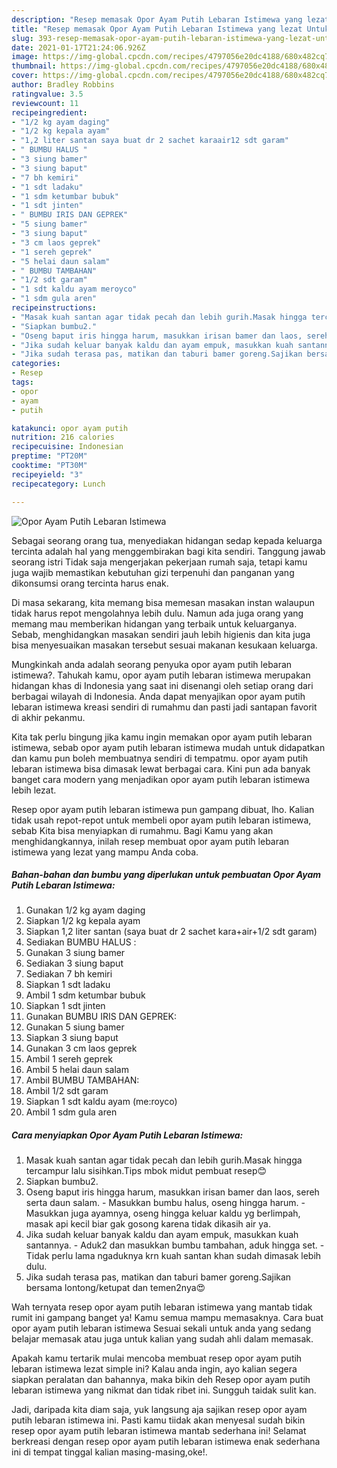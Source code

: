 ```yaml
---
description: "Resep memasak Opor Ayam Putih Lebaran Istimewa yang lezat Untuk Jualan"
title: "Resep memasak Opor Ayam Putih Lebaran Istimewa yang lezat Untuk Jualan"
slug: 393-resep-memasak-opor-ayam-putih-lebaran-istimewa-yang-lezat-untuk-jualan
date: 2021-01-17T21:24:06.926Z
image: https://img-global.cpcdn.com/recipes/4797056e20dc4188/680x482cq70/opor-ayam-putih-lebaran-istimewa-foto-resep-utama.jpg
thumbnail: https://img-global.cpcdn.com/recipes/4797056e20dc4188/680x482cq70/opor-ayam-putih-lebaran-istimewa-foto-resep-utama.jpg
cover: https://img-global.cpcdn.com/recipes/4797056e20dc4188/680x482cq70/opor-ayam-putih-lebaran-istimewa-foto-resep-utama.jpg
author: Bradley Robbins
ratingvalue: 3.5
reviewcount: 11
recipeingredient:
- "1/2 kg ayam daging"
- "1/2 kg kepala ayam"
- "1,2 liter santan saya buat dr 2 sachet karaair12 sdt garam"
- " BUMBU HALUS "
- "3 siung bamer"
- "3 siung baput"
- "7 bh kemiri"
- "1 sdt ladaku"
- "1 sdm ketumbar bubuk"
- "1 sdt jinten"
- " BUMBU IRIS DAN GEPREK"
- "5 siung bamer"
- "3 siung baput"
- "3 cm laos geprek"
- "1 sereh geprek"
- "5 helai daun salam"
- " BUMBU TAMBAHAN"
- "1/2 sdt garam"
- "1 sdt kaldu ayam meroyco"
- "1 sdm gula aren"
recipeinstructions:
- "Masak kuah santan agar tidak pecah dan lebih gurih.Masak hingga tercampur lalu sisihkan.Tips mbok midut pembuat resep😊"
- "Siapkan bumbu2."
- "Oseng baput iris hingga harum, masukkan irisan bamer dan laos, sereh serta daun salam.  Masukkan bumbu halus, oseng hingga harum. Masukkan juga ayamnya, oseng hingga keluar kaldu yg berlimpah, masak api kecil biar gak gosong karena tidak dikasih air ya."
- "Jika sudah keluar banyak kaldu dan ayam empuk, masukkan kuah santannya.  Aduk2 dan masukkan bumbu tambahan, aduk hingga set. Tidak perlu lama ngaduknya krn kuah santan khan sudah dimasak lebih dulu."
- "Jika sudah terasa pas, matikan dan taburi bamer goreng.Sajikan bersama lontong/ketupat dan temen2nya😍"
categories:
- Resep
tags:
- opor
- ayam
- putih

katakunci: opor ayam putih 
nutrition: 216 calories
recipecuisine: Indonesian
preptime: "PT20M"
cooktime: "PT30M"
recipeyield: "3"
recipecategory: Lunch

---
```



![Opor Ayam Putih Lebaran Istimewa](https://img-global.cpcdn.com/recipes/4797056e20dc4188/680x482cq70/opor-ayam-putih-lebaran-istimewa-foto-resep-utama.jpg)

Sebagai seorang orang tua, menyediakan hidangan sedap kepada keluarga tercinta adalah hal yang menggembirakan bagi kita sendiri. Tanggung jawab seorang istri Tidak saja mengerjakan pekerjaan rumah saja, tetapi kamu juga wajib memastikan kebutuhan gizi terpenuhi dan panganan yang dikonsumsi orang tercinta harus enak.

Di masa  sekarang, kita memang bisa memesan masakan instan walaupun tidak harus repot mengolahnya lebih dulu. Namun ada juga orang yang memang mau memberikan hidangan yang terbaik untuk keluarganya. Sebab, menghidangkan masakan sendiri jauh lebih higienis dan kita juga bisa menyesuaikan masakan tersebut sesuai makanan kesukaan keluarga. 



Mungkinkah anda adalah seorang penyuka opor ayam putih lebaran istimewa?. Tahukah kamu, opor ayam putih lebaran istimewa merupakan hidangan khas di Indonesia yang saat ini disenangi oleh setiap orang dari berbagai wilayah di Indonesia. Anda dapat menyajikan opor ayam putih lebaran istimewa kreasi sendiri di rumahmu dan pasti jadi santapan favorit di akhir pekanmu.

Kita tak perlu bingung jika kamu ingin memakan opor ayam putih lebaran istimewa, sebab opor ayam putih lebaran istimewa mudah untuk didapatkan dan kamu pun boleh membuatnya sendiri di tempatmu. opor ayam putih lebaran istimewa bisa dimasak lewat berbagai cara. Kini pun ada banyak banget cara modern yang menjadikan opor ayam putih lebaran istimewa lebih lezat.

Resep opor ayam putih lebaran istimewa pun gampang dibuat, lho. Kalian tidak usah repot-repot untuk membeli opor ayam putih lebaran istimewa, sebab Kita bisa menyiapkan di rumahmu. Bagi Kamu yang akan menghidangkannya, inilah resep membuat opor ayam putih lebaran istimewa yang lezat yang mampu Anda coba.

<!--inarticleads1-->

##### Bahan-bahan dan bumbu yang diperlukan untuk pembuatan Opor Ayam Putih Lebaran Istimewa:

1. Gunakan 1/2 kg ayam daging
1. Siapkan 1/2 kg kepala ayam
1. Siapkan 1,2 liter santan (saya buat dr 2 sachet kara+air+1/2 sdt garam)
1. Sediakan  BUMBU HALUS :
1. Gunakan 3 siung bamer
1. Sediakan 3 siung baput
1. Sediakan 7 bh kemiri
1. Siapkan 1 sdt ladaku
1. Ambil 1 sdm ketumbar bubuk
1. Siapkan 1 sdt jinten
1. Gunakan  BUMBU IRIS DAN GEPREK:
1. Gunakan 5 siung bamer
1. Siapkan 3 siung baput
1. Gunakan 3 cm laos geprek
1. Ambil 1 sereh geprek
1. Ambil 5 helai daun salam
1. Ambil  BUMBU TAMBAHAN:
1. Ambil 1/2 sdt garam
1. Siapkan 1 sdt kaldu ayam (me:royco)
1. Ambil 1 sdm gula aren




<!--inarticleads2-->

##### Cara menyiapkan Opor Ayam Putih Lebaran Istimewa:

1. Masak kuah santan agar tidak pecah dan lebih gurih.Masak hingga tercampur lalu sisihkan.Tips mbok midut pembuat resep😊
1. Siapkan bumbu2.
1. Oseng baput iris hingga harum, masukkan irisan bamer dan laos, sereh serta daun salam.  - Masukkan bumbu halus, oseng hingga harum. - Masukkan juga ayamnya, oseng hingga keluar kaldu yg berlimpah, masak api kecil biar gak gosong karena tidak dikasih air ya.
1. Jika sudah keluar banyak kaldu dan ayam empuk, masukkan kuah santannya.  - Aduk2 dan masukkan bumbu tambahan, aduk hingga set. - Tidak perlu lama ngaduknya krn kuah santan khan sudah dimasak lebih dulu.
1. Jika sudah terasa pas, matikan dan taburi bamer goreng.Sajikan bersama lontong/ketupat dan temen2nya😍




Wah ternyata resep opor ayam putih lebaran istimewa yang mantab tidak rumit ini gampang banget ya! Kamu semua mampu memasaknya. Cara buat opor ayam putih lebaran istimewa Sesuai sekali untuk anda yang sedang belajar memasak atau juga untuk kalian yang sudah ahli dalam memasak.

Apakah kamu tertarik mulai mencoba membuat resep opor ayam putih lebaran istimewa lezat simple ini? Kalau anda ingin, ayo kalian segera siapkan peralatan dan bahannya, maka bikin deh Resep opor ayam putih lebaran istimewa yang nikmat dan tidak ribet ini. Sungguh taidak sulit kan. 

Jadi, daripada kita diam saja, yuk langsung aja sajikan resep opor ayam putih lebaran istimewa ini. Pasti kamu tiidak akan menyesal sudah bikin resep opor ayam putih lebaran istimewa mantab sederhana ini! Selamat berkreasi dengan resep opor ayam putih lebaran istimewa enak sederhana ini di tempat tinggal kalian masing-masing,oke!.

